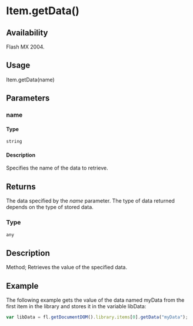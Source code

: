 # Item.getData()

## Availability

Flash MX 2004.

## Usage

Item.getData(name)

## Parameters

### **name**

#### Type

```typescript
string
```

#### Description

Specifies the name of the data to retrieve.

## Returns

The data specified by the *name* parameter. The type of data returned depends on the type of stored data.

### Type

```typescript
any
```

## Description

Method; Retrieves the value of the specified data.

## Example

The following example gets the value of the data named myData from the first item in the library and stores it in the variable libData:

```javascript
var libData = fl.getDocumentDOM().library.items[0].getData("myData");
```
